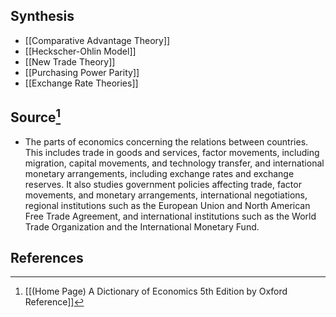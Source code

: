 ## Synthesis
- [[Comparative Advantage Theory]]
- [[Heckscher-Ohlin Model]]
- [[New Trade Theory]]
- [[Purchasing Power Parity]]
- [[Exchange Rate Theories]]
## Source[^1]
- The parts of economics concerning the relations between countries. This includes trade in goods and services, factor movements, including migration, capital movements, and technology transfer, and international monetary arrangements, including exchange rates and exchange reserves. It also studies government policies affecting trade, factor movements, and monetary arrangements, international negotiations, regional institutions such as the European Union and North American Free Trade Agreement, and international institutions such as the World Trade Organization and the International Monetary Fund.
## References

[^1]: [[(Home Page) A Dictionary of Economics 5th Edition by Oxford Reference]]
